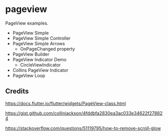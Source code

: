 # pageview

PageView examples.

* PageView Simple
* PageView Simple Controller
* PageView Simple Arrows
    * OnPageChanged property
* PageView Builder
* PageView Indicator Demo
    * CircleViewIndicator
* Collins PageView Indicator
* PageView Loop


## Credits

https://docs.flutter.io/flutter/widgets/PageView-class.html

https://gist.github.com/collinjackson/4fddbfa2830ea3ac033e34622f278824

https://stackoverflow.com/questions/51119795/how-to-remove-scroll-glow

